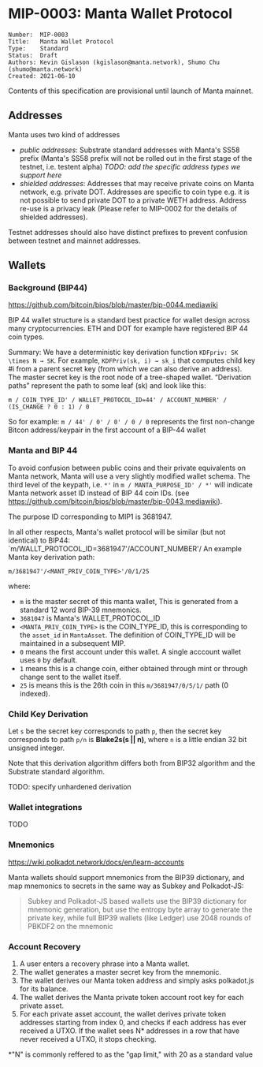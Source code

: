 # MIP-0003: Manta Wallet Protocol

```
Number:  MIP-0003
Title:   Manta Wallet Protocol
Type:    Standard
Status:  Draft
Authors: Kevin Gislason (kgislason@manta.network), Shumo Chu (shumo@manta.network)
Created: 2021-06-10
```

Contents of this specification are provisional until launch of Manta mainnet.

## Addresses

Manta uses two kind of addresses

- _public addresses_: Substrate standard addresses with Manta's SS58 prefix (Manta's SS58 prefix will not be rolled out in the first stage of the testnet, i.e. testent alpha)
  _TODO: add the specific address types we support here_
- _shielded addresses_: Addresses that may receive private coins on Manta network, e.g. private DOT. Addresses are specific to coin type e.g. it is not possible to send private DOT to a private WETH address. Address re-use is a privacy leak (Please refer to MIP-0002 for the details of shielded addresses).

Testnet addresses should also have distinct prefixes to prevent confusion between testnet and mainnet addresses.

## Wallets

### Background (BIP44)

https://github.com/bitcoin/bips/blob/master/bip-0044.mediawiki

BIP 44 wallet structure is a standard best practice for wallet design across many cryptocurrencies. ETH and DOT for example have registered BIP 44 coin types.

Summary: We have a deterministic key derivation function `KDFpriv: SK \times N → SK`. For example, `KDFPriv(sk, i) → sk_i` that computes child key #i from a parent secret key (from which we can also derive an address). The master secret key is the root node of a tree-shaped wallet. “Derivation paths” represent the path to some leaf (sk) and look like this:

`m / COIN_TYPE_ID' / WALLET_PROTOCOL_ID=44' / ACCOUNT_NUMBER' / (IS_CHANGE ? 0 : 1) / 0`

So for example: `m / 44' / 0' / 0' / 0 / 0` represents the first non-change Bitcon address/keypair in the first account of a BIP-44 wallet


### Manta and BIP 44

To avoid confusion between public coins and their private equivalents on Manta network, Manta will use a very slightly modified wallet schema. The third level of the keypath, i.e. `*'` in `m / MANTA_PURPOSE_ID' / *'` will indicate Manta network asset ID instead of BIP 44 coin IDs. (see https://github.com/bitcoin/bips/blob/master/bip-0043.mediawiki). 

The purpose ID corresponding to MIP1 is 3681947.

In all other respects, Manta's wallet protocol will be similar (but not identical) to BIP44:
`m/WALLT_PROTOCOL_ID=3681947'/ACCOUNT_NUMBER'/
An example Manta key derivation path:

`m/3681947'/<MANT_PRIV_COIN_TYPE>'/0/1/25`

where:
- `m` is the master secret of this manta wallet, This is generated from a standard 12 word BIP-39 mnemonics.
- `3681047` is Manta's WALLET_PROTOCOL_ID
- `<MANTA_PRIV_COIN_TYPE>` is the COIN_TYPE_ID, this is corresponding to the `asset_id` in `MantaAsset`. The definition of COIN_TYPE_ID will be maintained in a subsequent MIP. 
- `0` means the first account under this wallet. A single acccount wallet uses `0` by default.
- `1` means this is a change coin, either obtained through mint or through change sent to the wallet itself. 
- `25` is means this is the 26th coin in this `m/3681947/0/5/1/` path (0 indexed).

### Child Key Derivation

Let `s` be the secret key corresponds to path `p`, then the secret key corresponds to path `p/n` is **Blake2s(s || n)**, where `n` is a 
little endian 32 bit unsigned integer.

Note that this derivation algorithm differs both from BIP32 algorithm and the Substrate standard algorithm.

TODO: specify unhardened derivation


### Wallet integrations

TODO


### Mnemonics

https://wiki.polkadot.network/docs/en/learn-accounts

Manta wallets should support mnemonics from the BIP39 dictionary, and map mnemonics to secrets in the same way as Subkey and Polkadot-JS:

> Subkey and Polkadot-JS based wallets use the BIP39 dictionary for mnemonic generation, but use the entropy byte array to generate the private key, while full BIP39 wallets (like Ledger) use 2048 rounds of PBKDF2 on the mnemonic

### Account Recovery

1. A user enters a recovery phrase into a Manta wallet.
2. The wallet generates a master secret key from the mnemonic.
3. The wallet derives our Manta token address and simply asks polkadot.js for its balance.
4. The wallet derives the Manta private token account root key for each private asset.
5. For each private asset account, the wallet derives private token addresses starting from index 0, and checks if each address has ever received a UTXO. If the wallet sees N\* addresses in a row that have never received a UTXO, it stops checking.

\*"N" is commonly reffered to as the "gap limit," with 20 as a standard value
